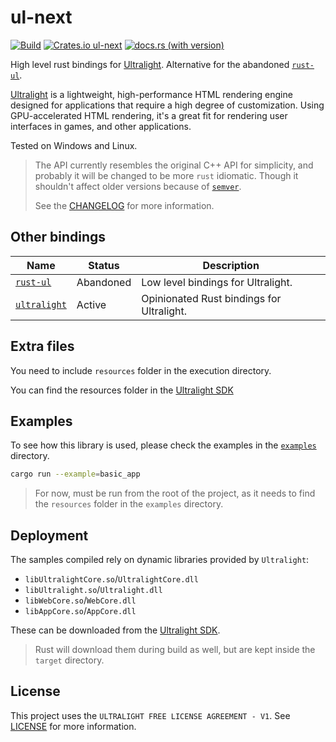 # ul-next

[![Build](https://github.com/Amjad50/ul-next/actions/workflows/ci.yml/badge.svg)](https://github.com/Amjad50/ul-next/actions/workflows/ci.yml)
[![Crates.io ul-next](https://img.shields.io/crates/v/ul-next)](https://crates.io/crates/ul-next)
[![docs.rs (with version)](https://img.shields.io/docsrs/ul-next/latest)](https://docs.rs/ul-next)


High level rust bindings for [Ultralight]. Alternative for the abandoned [`rust-ul`].

[Ultralight] is a lightweight, high-performance HTML rendering engine designed for applications that require a high degree of customization. Using GPU-accelerated HTML rendering, it's a great fit for rendering user interfaces in games, and other applications.

Tested on Windows and Linux.

> The API currently resembles the original C++ API for simplicity, and probably it will be changed to be more `rust` idiomatic.
> Though it shouldn't affect older versions because of [`semver`](https://semver.org/).
>
> See the [CHANGELOG](./CHANGELOG.md) for more information.

## Other bindings

| Name | Status | Description |
| ---- | ------ | ----------- |
| [`rust-ul`] | Abandoned | Low level bindings for Ultralight. |
| [`ultralight`] | Active | Opinionated Rust bindings for Ultralight. |

## Extra files

You need to include `resources` folder in the execution directory.

You can find the resources folder in the [Ultralight SDK]

## Examples

To see how this library is used, please check the examples in the [`examples`](./examples/) directory.

```sh
cargo run --example=basic_app
```

> For now, must be run from the root of the project, as it needs to find the `resources` folder in the `examples` directory.

## Deployment

The samples compiled rely on dynamic libraries provided by `Ultralight`:
- `libUltralightCore.so`/`UltralightCore.dll`
- `libUltralight.so`/`Ultralight.dll`
- `libWebCore.so`/`WebCore.dll`
- `libAppCore.so`/`AppCore.dll`

These can be downloaded from the [Ultralight SDK].

> Rust will download them during build as well, but are kept inside the `target` directory.

## License
This project uses the `ULTRALIGHT FREE LICENSE AGREEMENT - V1`. See [LICENSE](./LICENSE.txt) for more information.


[`rust-ul`]: https://github.com/psychonautwiki/rust-ul
[`ultralight`]: https://github.com/VZout/ultralight
[Ultralight]: https://ultralig.ht
[Ultralight SDK]: https://github.com/ultralight-ux/Ultralight/releases/latest